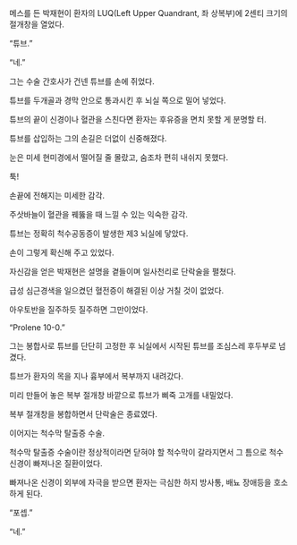 메스를 든 박재현이 환자의 LUQ(Left Upper Quandrant, 좌 상복부)에 2센티 크기의 절개창을 열었다.

“튜브.”

“네.”

그는 수술 간호사가 건넨 튜브를 손에 쥐었다.

튜브를 두개골과 경막 안으로 통과시킨 후 뇌실 쪽으로 밀어 넣었다.

튜브의 끝이 신경이나 혈관을 스친다면 환자는 후유증을 면치 못할 게 분명할 터.

튜브를 삽입하는 그의 손길은 더없이 신중해졌다.

눈은 미세 현미경에서 떨어질 줄 몰랐고, 숨조차 편히 내쉬지 못했다.

툭!

손끝에 전해지는 미세한 감각.

주삿바늘이 혈관을 꿰뚫을 때 느낄 수 있는 익숙한 감각.

튜브는 정확히 척수공동증이 발생한 제3 뇌실에 닿았다.

손이 그렇게 확신해 주고 있었다.

자신감을 얻은 박재현은 설명을 곁들이며 일사천리로 단락술을 펼쳤다.

급성 심근경색을 일으켰던 혈전증이 해결된 이상 거칠 것이 없었다.

아우토반을 질주하듯 질주하면 그만이었다.

“Prolene 10-0.”

그는 봉합사로 튜브를 단단히 고정한 후 뇌실에서 시작된 튜브를 조심스레 후두부로 넘겼다.

튜브가 환자의 목을 지나 흉부에서 복부까지 내려갔다.

미리 만들어 놓은 복부 절개창 바깥으로 튜브가 삐죽 고개를 내밀었다.

복부 절개창을 봉합하면서 단락술은 종료였다.

이어지는 척수막 탈출증 수술.

척수막 탈출증 수술이란 정상적이라면 닫혀야 할 척수막이 갈라지면서 그 틈으로 척수 신경이 빠져나온 질환이었다.

빠져나온 신경이 외부에 자극을 받으면 환자는 극심한 하지 방사통, 배뇨 장애등을 호소하게 된다.

“포셉.”

“네.”